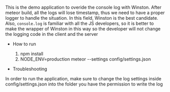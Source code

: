 This is the demo application to overide the console log with Winston. After meteor build, all the logs will lose timestamp, thus we need to have a proper logger to handle the situation. In this field, Winston is the best candidate. Also, `console.log` is familiar with all the JS developers, so it is better to make the wrapper of Winston in this way so the developer will not change the logging code in the client and the server

* How to run
    1. npm install
    2. NODE_ENV=production meteor --settings config/settings.json

* Troubleshooting

In order to run the application, make sure to change the log settings inside config/settings.json into the folder you have the permission to write the log


